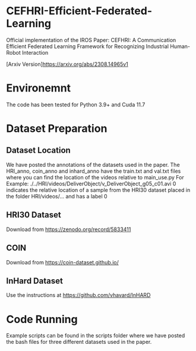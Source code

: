 # CEFHRI-Efficient-Federated-Learning
Official implementation of the IROS Paper: CEFHRI: A Communication Efficient Federated Learning Framework for Recognizing Industrial Human-Robot Interaction

[Arxiv Version]https://arxiv.org/abs/2308.14965v1

# Environemnt
The code has been tested for Python 3.9+ and Cuda 11.7
# Dataset Preparation
## Dataset Location
We have posted the annotations of the datasets used in the paper.
The HRI_anno, coin_anno and inhard_anno have the train.txt and val.txt files where you can find the location of the videos relative to main_use.py
For Example: ./../HRI/videos/DeliverObject/v_DeliverObject_g05_c01.avi 0 indicates the relative location of a sample from the HRI30 dataset placed in the folder HRI/videos/... and has a label 0
## HRI30 Dataset
Download from https://zenodo.org/record/5833411
## COIN
Download from https://coin-dataset.github.io/
## InHard Dataset
Use the instructions at https://github.com/vhavard/InHARD
# Code Running
Example scripts can be found in the scripts folder where we have posted the bash files for three different datasets used in the paper.

